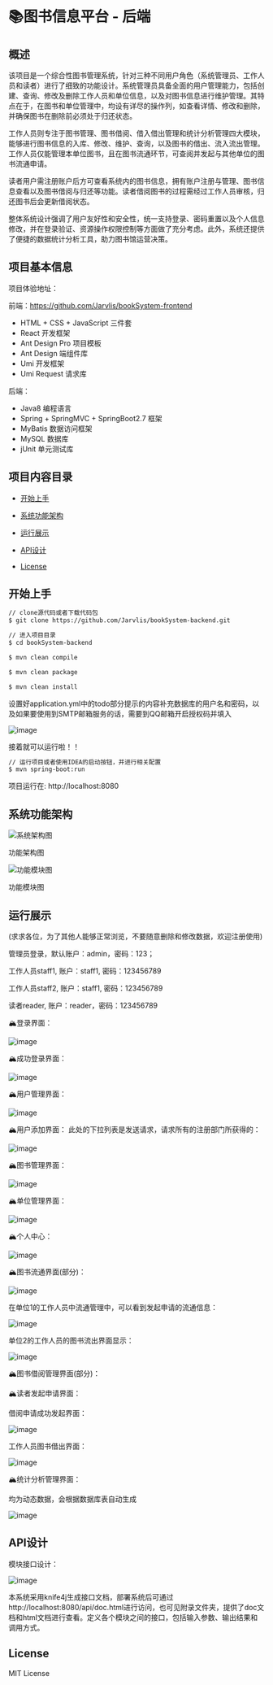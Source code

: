 # 📚图书信息平台 - 后端

## 概述

该项目是一个综合性图书管理系统，针对三种不同用户角色（系统管理员、工作人员和读者）进行了细致的功能设计。系统管理员具备全面的用户管理能力，包括创建、查询、修改及删除工作人员和单位信息，以及对图书信息进行维护管理。其特点在于，在图书和单位管理中，均设有详尽的操作列，如查看详情、修改和删除，并确保图书在删除前必须处于归还状态。

工作人员则专注于图书管理、图书借阅、借入借出管理和统计分析管理四大模块，能够进行图书信息的入库、修改、维护、查询，以及图书的借出、流入流出管理。工作人员仅能管理本单位图书，且在图书流通环节，可查阅并发起与其他单位的图书流通申请。

读者用户需注册账户后方可查看系统内的图书信息，拥有账户注册与管理、图书信息查看以及图书借阅与归还等功能。读者借阅图书的过程需经过工作人员审核，归还图书后会更新借阅状态。

整体系统设计强调了用户友好性和安全性，统一支持登录、密码重置以及个人信息修改，并在登录验证、资源操作权限控制等方面做了充分考虑。此外，系统还提供了便捷的数据统计分析工具，助力图书馆运营决策。

## 项目基本信息

项目体验地址：

前端：https://github.com/Jarvlis/bookSystem-frontend

- HTML + CSS + JavaScript 三件套
- React 开发框架
- Ant Design Pro 项目模板
- Ant Design 端组件库
- Umi 开发框架
- Umi Request 请求库

后端：

- Java8 编程语言
- Spring + SpringMVC + SpringBoot2.7 框架
- MyBatis 数据访问框架
- MySQL 数据库
- jUnit 单元测试库

## 项目内容目录

- [开始上手](##开始上手)

- [系统功能架构](##系统功能架构)

- [运行展示](##运行展示)

- [API设计](##API设计)

- [License](##License)

## 开始上手

```bash
// clone源代码或者下载代码包
$ git clone https://github.com/Jarvlis/bookSystem-backend.git

// 进入项目目录
$ cd bookSystem-backend

$ mvn clean compile

$ mvn clean package

$ mvn clean install
```

设置好application.yml中的todo部分提示的内容补充数据库的用户名和密码，以及如果要使用到SMTP邮箱服务的话，需要到QQ邮箱开启授权码并填入

![image](https://github.com/Jarvlis/bookSystem-backend/assets/96105888/5d5a6174-721e-4cf4-9e00-f9a335b7218d)

接着就可以运行啦！！

```bash
// 运行项目或者使用IDEA的启动按钮，并进行相关配置
$ mvn spring-boot:run
```

项目运行在: http://localhost:8080

## 系统功能架构

![系统架构图](https://github.com/Jarvlis/bookSystem-backend/assets/96105888/f4a3b622-5894-4ea4-b28e-eb84894f8ddc)

功能架构图

![功能模块图](https://github.com/Jarvlis/bookSystem-backend/assets/96105888/1bd4ebbc-a9da-4f36-89a4-e6a1646f20f8)

功能模块图

## 运行展示

(求求各位，为了其他人能够正常浏览，不要随意删除和修改数据，欢迎注册使用)

管理员登录，默认账户：admin，密码：123；

工作人员staff1, 账户：staff1, 密码：123456789

工作人员staff2, 账户：staff1, 密码：123456789

读者reader, 账户：reader，密码：123456789

🏔️登录界面：

![image](https://github.com/Jarvlis/bookSystem-backend/assets/96105888/dcc5c1b4-739b-41f5-8763-5d4b958857f3)


🏔️成功登录界面：

![image](https://github.com/Jarvlis/bookSystem-backend/assets/96105888/1adcc8d1-1b35-4864-a860-5f6a442293af)


🏔️用户管理界面：

![image](https://github.com/Jarvlis/bookSystem-backend/assets/96105888/4ae3e392-e474-4faf-a44e-b49a61f7325a)

🏔️用户添加界面：
此处的下拉列表是发送请求，请求所有的注册部门所获得的：

![image](https://github.com/Jarvlis/bookSystem-backend/assets/96105888/e8f5ad8b-9179-4908-8d0b-973cfbaef3b9)

🏔️图书管理界面：

![image](https://github.com/Jarvlis/bookSystem-backend/assets/96105888/a7629466-9c8c-46b2-bb7b-6f2b54d8d4bf)

🏔️单位管理界面：

![image](https://github.com/Jarvlis/bookSystem-backend/assets/96105888/96e52b75-8fb9-415c-83bf-b21008e745ff)

🏔️个人中心：

![image](https://github.com/Jarvlis/bookSystem-backend/assets/96105888/e42c439b-c637-48b7-818d-fdd3b01e82d9)

🏔️图书流通界面(部分)：

![image](https://github.com/Jarvlis/bookSystem-backend/assets/96105888/5e2332c1-c24d-4daa-ba7b-cbd09263c168)

在单位1的工作人员中流通管理中，可以看到发起申请的流通信息：

![image](https://github.com/Jarvlis/bookSystem-backend/assets/96105888/690f3e5a-32bc-4f6e-a56d-15518edf53a7)

单位2的工作人员的图书流出界面显示：

![image](https://github.com/Jarvlis/bookSystem-backend/assets/96105888/73272e22-9443-41da-93c4-87c10c85f6ca)

🏔️图书借阅管理界面(部分)：

🏔️读者发起申请界面：

借阅申请成功发起界面：

![image](https://github.com/Jarvlis/bookSystem-backend/assets/96105888/ce8175fe-3e2a-481f-8fad-356c20845854)

工作人员图书借出界面：

![image](https://github.com/Jarvlis/bookSystem-backend/assets/96105888/8c392f80-604b-4337-9633-0e274c383c70)

🏔️统计分析管理界面：

均为动态数据，会根据数据库表自动生成

![image](https://github.com/Jarvlis/bookSystem-backend/assets/96105888/700d7a1c-c544-45b0-aaa7-ad305e84e72f)

## API设计

模块接口设计：

![image](https://github.com/Jarvlis/bookSystem-backend/assets/96105888/98134a03-162b-495d-b4cf-8e27af22e7a5)

本系统采用knife4j生成接口文档，部署系统后可通过http://localhost:8080/api/doc.html进行访问，也可见附录文件夹，提供了doc文档和html文档进行查看。定义各个模块之间的接口，包括输入参数、输出结果和调用方式。

## License
MIT License

